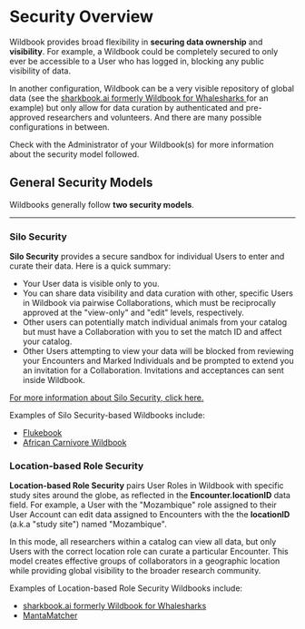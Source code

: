 # Security Overview

Wildbook provides broad flexibility in **securing data ownership** and **visibility**. For example, a Wildbook could be completely secured to only ever be accessible to a User who has logged in, blocking any public visibility of data.

In another configuration, Wildbook can be a very visible repository of global data (see the [sharkbook.ai formerly Wildbook for Whalesharks ](https://www.whaleshark.org/) for an example) but only allow for data curation by authenticated and pre-approved researchers and volunteers. And there are many possible configurations in between.

Check with the Administrator of your Wildbook(s) for more information about the security model followed.

## General Security Models

Wildbooks generally follow **two security models**.

***

### Silo Security

**Silo Security** provides a secure sandbox for individual Users to enter and curate their data. Here is a quick summary:

* Your User data is visible only to you.
* You can share data visibility and data curation with other, specific Users in Wildbook via pairwise Collaborations, which must be reciprocally approved at the "view-only" and "edit" levels, respectively.
* Other users can potentially match individual animals from your catalog but must have a Collaboration with you to set the match ID and affect your catalog.
* Other Users attempting to view your data will be blocked from reviewing your Encounters and Marked Individuals and be prompted to extend you an invitation for a Collaboration. Invitations and acceptances can sent inside Wildbook.

[For more information about Silo Security, click here.](https://docs.wildme.org/product-docs/en/wildbook/security/silo-security/)

Examples of Silo Security-based Wildbooks include:

* [Flukebook](https://www.flukebook.org)
* [African Carnivore Wildbook](https://africancarnivore.wildbook.org)

### Location-based Role Security

**Location-based Role Security** pairs User Roles in Wildbook with specific study sites around the globe, as reflected in the **Encounter.locationID** data field. For example, a User with the "Mozambique" role assigned to their User Account can edit data assigned to Encounters with the the **locationID** (a.k.a "study site") named "Mozambique".

In this mode, all researchers within a catalog can view all data, but only Users with the correct location role can curate a particular Encounter. This model creates effective groups of collaborators in a geographic location while providing global visibility to the broader research community.

Examples of Location-based Role Security Wildbooks include:

* [sharkbook.ai formerly Wildbook for Whalesharks](https://www.whaleshark.org/)
* [MantaMatcher](https://www.mantamatcher.org)